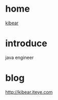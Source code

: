 # home
[kibear](https://kibear.github.io)

# introduce
java engineer

# blog
http://kibear.iteye.com

